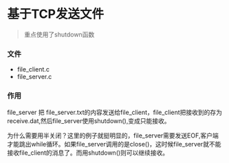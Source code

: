 # 基于TCP发送文件
> 重点使用了shutdown函数

### 文件
- file_client.c
- file_server.c

### 作用
file_server 把 file_server.txt的内容发送给file_client，file_client把接收到的存为receive.dat,然后file_server使用shutdown(),变成只能接收。

为什么需要用半关闭？这里的例子就挺明显的，file_server需要发送EOF,客户端才能跳出while循环。如果file_server调用的是close()，这时候file_server就不能接收file_client的消息了。而用shutdown()则可以继续接收。